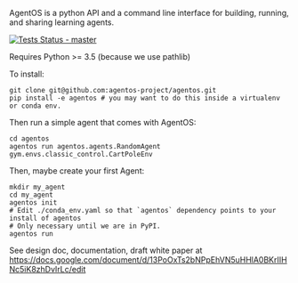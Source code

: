 AgentOS is a python API and a command line interface for building, running, and sharing learning agents.

[![Tests Status - master](https://github.com/agentos-project/agentos/workflows/Tests%20on%20master/badge.svg)](https://github.com/agentos-project/agentos/actions)

Requires Python >= 3.5 (because we use pathlib)

To install:

```
git clone git@github.com:agentos-project/agentos.git
pip install -e agentos # you may want to do this inside a virtualenv or conda env.
```

Then run a simple agent that comes with AgentOS:

```
cd agentos
agentos run agentos.agents.RandomAgent gym.envs.classic_control.CartPoleEnv
```

Then, maybe create your first Agent:

```
mkdir my_agent
cd my_agent
agentos init
# Edit ./conda_env.yaml so that `agentos` dependency points to your install of agentos
# Only necessary until we are in PyPI.
agentos run
```

See design doc, documentation, draft white paper at https://docs.google.com/document/d/13PoOxTs2bNPpEhVN5uHHlA0BKrIIHNc5iK8zhDvIrLc/edit
